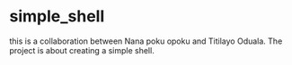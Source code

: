 # simple_shell
this is a collaboration between Nana poku opoku and Titilayo Oduala. The project is about creating a simple shell.
